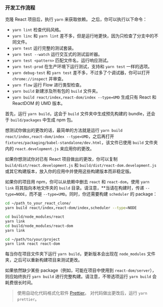 ### 开发工作流程

克隆 React 项目后，执行 `yarn` 来获取依赖。 之后，你可以执行以下命令：

- `yarn lint` 检查代码风格。
- `yarn linc` 和 `yarn lint` 差不多，但是运行地更快，因为只检查了分支中的不同文件。
- `yarn test` 运行完整的测试套装。
- `yarn test --watch` 运行交互式的测试监听器。
- `yarn test <pattern>` 匹配文件名，运行响应测试。
- `yarn test-prod` 在生产环境下运行测试，支持和 `yarn test` 一样的选项。
- `yarn debug-test` 和 `yarn test` 差不多，不过多了个调试器，你可以打开 `chrome://inspect` 并审查。
- `yarn flow` 运行 Flow 进行类型检查。
- `yarn build` 新建涉及所有包的 `build` 文件夹。
- `yarn build react/index,react-dom/index --type=UMD` 生成只有 React 和 ReactDOM 的 UMD 版本。

首先，运行 `yarn build`，这会于 `build` 文件夹中生成预先构建的 bundle，还会于 `build/packages` 中生成 npm 包。

想测试你做出的更改的话，最简单的方法就是运行 `yarn build react/index,react-dom/index --type=UMD`，之后再打开 `fixtures/packaging/babel-standalone/dev.html`，该文件已使用 `build` 文件夹内的 `react.development.js` 来应用你的更改。

如果你想测试你对已有 React 项目做出的更改，你可以复制 `build/dist/react.development.js` 和 `build/dist/react-dom.development.js` 或其它构建版本，放入你的应用中并使用这些构建版本而非稳定版。

如果你的项目用 npm，你可以从依赖中删去 `react` 和 `react-dom`，使用 `yarn link` 将其指向本地文件夹的 `build` 目录。请注意，**当请在构建时，传递 `--type=NODE`，而不是 `--type=UMD`。同时，你还需要构建 `scheduler` 的 package：

```bash
cd ~/path_to_your_react_clone/
yarn build react/index,react-dom/index,scheduler --type=NODE

cd build/node_modules/react
yarn link
cd build/node_modules/react-dom
yarn link

cd ~/path/to/your/project
yarn link react react-dom
```

每当你在项目文件夹下运行 `yarn build`，更新版本会出现在 `node_modules` 文件夹，之后可以重新构建项目来测试更改。

如果依然缺少某些 package（例如，可能在项目中使用到 `react-dom/server`），则应始终执行 `yarn build` 进行完整构建。请注意，不带选项运行 `yarn build` 会耗费很长时间。

> 使用自动化代码格式化软件 [Prettier](https://prettier.io/)。 对代码做出更改后，运行 `yarn prettier`。

